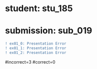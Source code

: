# student: stu_185
# submission: sub_019

```diff
! ex01_0: Presentation Error
! ex01_1: Presentation Error
! ex01_2: Presentation Error
```
#incorrect=3
#correct=0

